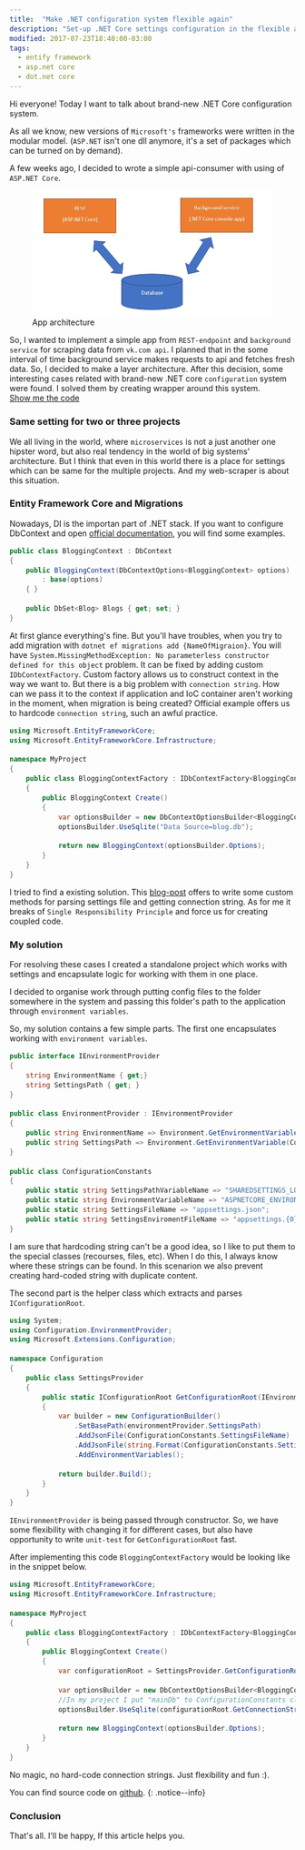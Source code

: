 ```yaml
---
title:  "Make .NET configuration system flexible again"
description: "Set-up .NET Core settings configuration in the flexible and shared-ready way"
modified: 2017-07-23T18:40:00-03:00
tags:
  - entify framework
  - asp.net core
  - dot.net core
---
```

Hi everyone! Today I want to talk about brand-new .NET Core configuration system.

As all we know, new versions of `Microsoft's` frameworks were written in the modular model. (`ASP.NET` isn't one dll anymore, it's a set of packages which can be turned on by demand).

A few weeks ago, I decided to wrote a simple api-consumer with using of `ASP.NET Core`.

<figure>
	<a href="/assets/images/scraper-scheme.JPG"><img src="/assets/images/scraper-scheme.JPG"></a>
	<figcaption>App architecture</figcaption>
</figure>

So, I wanted to implement a simple app from `REST-endpoint` and `background service` for scraping data from `vk.com api`.
I planned that in the some interval of time background service makes requests to api and fetches fresh data. So, I decided to make a layer architecture.
After this decision, some interesting cases related with brand-new .NET core `configuration` system were found. I solved them by creating wrapper around this system.  
<a href="https://github.com/egorikas/dot-net-core-shared-configuration">Show me the code</a>

### Same setting for two or three projects
We all living in the world, where `microservices` is not a just another one hipster word, but also real tendency in the world of big systems' architecture. 
But I think that even in this world there is a place for settings which can be same for the multiple projects. And my web-scraper is about this situation. 

### Entity Framework Core and Migrations
Nowadays, DI is the importan part of .NET stack. If you want to configure
DbContext and open <a href="https://docs.microsoft.com/en-us/ef/core/miscellaneous/configuring-dbcontext">official documentation</a>, you will find some examples.

```csharp 			
public class BloggingContext : DbContext
{
    public BloggingContext(DbContextOptions<BloggingContext> options)
        : base(options)
    { }

    public DbSet<Blog> Blogs { get; set; }
}
```
At first glance everything's fine. But you'll have troubles, when you try to add migration with `dotnet ef migrations add {NameOfMigraion}`. You will have `System.MissingMethodException: No parameterless constructor defined for this object` problem. It can be fixed by adding custom `IDbContextFactory`. 
Custom factory allows us to construct context in the way we want to. But there is a big problem with `connection string`. How can we pass it to the context if application and IoC container aren't working in the moment, when migration is being created?
Official example offers us to hardcode `connection string`, such an awful practice.
```csharp 			
using Microsoft.EntityFrameworkCore;
using Microsoft.EntityFrameworkCore.Infrastructure;

namespace MyProject
{
    public class BloggingContextFactory : IDbContextFactory<BloggingContext>
    {
        public BloggingContext Create()
        {
            var optionsBuilder = new DbContextOptionsBuilder<BloggingContext>();
            optionsBuilder.UseSqlite("Data Source=blog.db");

            return new BloggingContext(optionsBuilder.Options);
        }
    }
}
```
I tried to find a existing solution. This <a href="https://www.benday.com/2017/02/17/ef-core-migrations-without-hard-coding-a-connection-string-using-idbcontextfactory/ ">blog-post</a> offers to write some custom methods for parsing settings file and getting connection string. As for me it breaks of `Single Responsibility Principle` and force us for creating coupled code.

### My solution
For resolving these cases I created a standalone project which works with settings and encapsulate logic for working with them in one place.

I decided to organise work through putting config files to the folder somewhere in the system and passing this folder's path to the application through `environment variables`.

So, my solution contains a few simple parts.
The first one encapsulates working with `environment variables`.
```csharp 			
public interface IEnvironmentProvider
{
    string EnvironmentName { get;}
    string SettingsPath { get; }
}
    
public class EnvironmentProvider : IEnvironmentProvider
{
    public string EnvironmentName => Environment.GetEnvironmentVariable(ConfigurationConstants.EnvironmentVariableName);
    public string SettingsPath => Environment.GetEnvironmentVariable(ConfigurationConstants.SettingsPathVariableName);
}

public class ConfigurationConstants
{
    public static string SettingsPathVariableName => "SHAREDSETTINGS_LOCATION";
    public static string EnvironmentVariableName => "ASPNETCORE_ENVIRONMENT";
    public static string SettingsFileName => "appsettings.json";
    public static string SettingsEnviromentFileName => "appsettings.{0}.json";
}
```
I am sure that hardcoding string can't be a good idea, so I like to put them to the special classes (recourses, files, etc). When I do this, I always know where these strings can be found. In this scenarion we also prevent creating hard-coded string with duplicate content.

The second part is the helper class which extracts and parses `IConfigurationRoot`.
```csharp 			
using System;
using Configuration.EnvironmentProvider;
using Microsoft.Extensions.Configuration;

namespace Configuration
{
    public class SettingsProvider
    {
        public static IConfigurationRoot GetConfigurationRoot(IEnvironmentProvider environmentProvider)
        {
            var builder = new ConfigurationBuilder()
                .SetBasePath(environmentProvider.SettingsPath)
                .AddJsonFile(ConfigurationConstants.SettingsFileName)
                .AddJsonFile(string.Format(ConfigurationConstants.SettingsEnviromentFileName, environmentProvider.EnvironmentName), optional: true)
                .AddEnvironmentVariables();

            return builder.Build();
        }      
    }
}
```
`IEnvironmentProvider` is being passed through constructor. So, we have some flexibility with changing it for different cases, but also have opportunity to write `unit-test` for `GetConfigurationRoot` fast.

After implementing this code `BloggingContextFactory` would be looking like in the snippet below.
```csharp 			
using Microsoft.EntityFrameworkCore;
using Microsoft.EntityFrameworkCore.Infrastructure;

namespace MyProject
{
    public class BloggingContextFactory : IDbContextFactory<BloggingContext>
    {
        public BloggingContext Create()
        {
            var configurationRoot = SettingsProvider.GetConfigurationRoot(new EnvironmentProvider());
            
            var optionsBuilder = new DbContextOptionsBuilder<BloggingContext>();
            //In my project I put "mainDb" to ConfigurationConstants class
            optionsBuilder.UseSqlite(configurationRoot.GetConnectionString("mainDb"));

            return new BloggingContext(optionsBuilder.Options);
        }
    }
}
```

No magic, no hard-code connection strings. Just flexibility and fun :).

You can find source code on <a href="https://github.com/egorikas/dot-net-core-shared-configuration">github</a>.
{: .notice--info}

### Conclusion

That's all. I'll be happy, If this article helps you. 